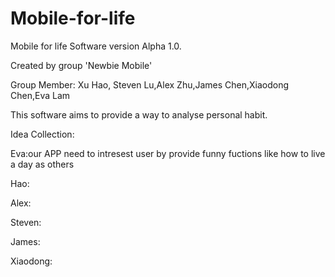 # Mobile-for-life

Mobile for life Software version Alpha 1.0.

Created by group 'Newbie Mobile'

Group Member: Xu Hao, Steven Lu,Alex Zhu,James Chen,Xiaodong Chen,Eva Lam

This software aims to provide a way to analyse personal habit.

Idea Collection:

Eva:our APP need to intresest user by provide funny fuctions like how to live a day as others

Hao:

Alex:

Steven:

James:

Xiaodong:
